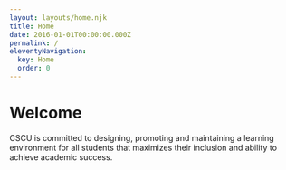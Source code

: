 ```yaml
---
layout: layouts/home.njk
title: Home
date: 2016-01-01T00:00:00.000Z
permalink: /
eleventyNavigation:
  key: Home
  order: 0
---
```

# Welcome

 CSCU is committed to designing, promoting and maintaining a learning environment for all students that maximizes their inclusion and ability to achieve academic success.


